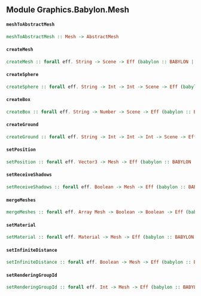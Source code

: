 ## Module Graphics.Babylon.Mesh

#### `meshToAbstractMesh`

``` purescript
meshToAbstractMesh :: Mesh -> AbstractMesh
```

#### `createMesh`

``` purescript
createMesh :: forall eff. String -> Scene -> Eff (babylon :: BABYLON | eff) Mesh
```

#### `createSphere`

``` purescript
createSphere :: forall eff. String -> Int -> Int -> Scene -> Eff (babylon :: BABYLON | eff) Mesh
```

#### `createBox`

``` purescript
createBox :: forall eff. String -> Number -> Scene -> Eff (babylon :: BABYLON | eff) Mesh
```

#### `createGround`

``` purescript
createGround :: forall eff. String -> Int -> Int -> Int -> Scene -> Eff (babylon :: BABYLON | eff) Mesh
```

#### `setPosition`

``` purescript
setPosition :: forall eff. Vector3 -> Mesh -> Eff (babylon :: BABYLON | eff) Unit
```

#### `setReceiveShadows`

``` purescript
setReceiveShadows :: forall eff. Boolean -> Mesh -> Eff (babylon :: BABYLON | eff) Unit
```

#### `mergeMeshes`

``` purescript
mergeMeshes :: forall eff. Array Mesh -> Boolean -> Boolean -> Eff (babylon :: BABYLON | eff) Mesh
```

#### `setMaterial`

``` purescript
setMaterial :: forall eff. Material -> Mesh -> Eff (babylon :: BABYLON | eff) Unit
```

#### `setInfiniteDistance`

``` purescript
setInfiniteDistance :: forall eff. Boolean -> Mesh -> Eff (babylon :: BABYLON | eff) Unit
```

#### `setRenderingGroupId`

``` purescript
setRenderingGroupId :: forall eff. Int -> Mesh -> Eff (babylon :: BABYLON | eff) Unit
```


